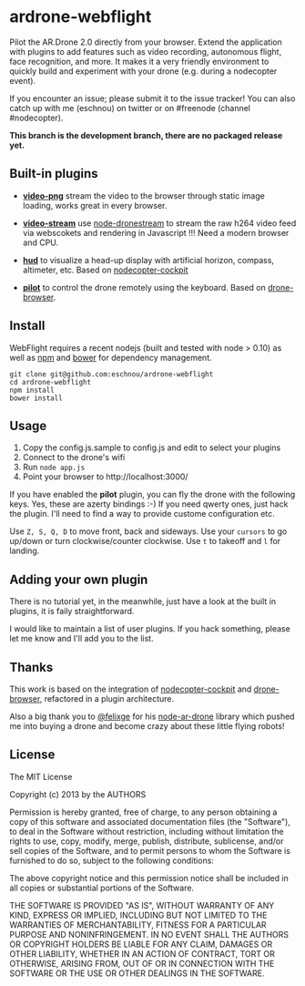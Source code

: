 # ardrone-webflight

Pilot the AR.Drone 2.0 directly from your browser. Extend the application with plugins
to add features such as video recording, autonomous flight, face recognition, and more.
It makes it a very friendly environment to quickly build and experiment with your drone 
(e.g. during a nodecopter event).

If you encounter an issue; please submit it to the issue tracker! You can also catch
up with me (eschnou) on twitter or on #freenode (channel #nodecopter).

**This branch is the development branch, there are no packaged release yet.** 

## Built-in plugins

* **[video-png](plugins/video-png/)** stream the video to the browser through static image loading, 
    works great in every browser.

* **[video-stream](plugins/video-stream/)** use [node-dronestream](https://github.com/bkw/node-dronestream) to stream the raw h264 video 
feed via webscokets and rendering in Javascript !!! Need a modern browser and CPU.

* **[hud](plugins/hud/)** to visualize a head-up display with artificial horizon, compass, 
    altimeter, etc. Based on [nodecopter-cockpit](https://github.com/bkw/nodecopter-cockpit)

* **[pilot](plugins/pilot)** to control the drone remotely using the keyboard. Based on [drone-browser](https://github.com/functino/drone-browser).

## Install

WebFlight requires a recent nodejs (built and tested with node > 0.10) as well as
[npm](https://npmjs.org/) and [bower](http://bower.io/) for dependency management.

```
git clone git@github.com:eschnou/ardrone-webflight
cd ardrone-webflight
npm install
bower install
```

## Usage

1. Copy the config.js.sample to config.js and edit to select your plugins
2. Connect to the drone's wifi
3. Run `node app.js`
4. Point your browser to http://localhost:3000/

If you have enabled the **pilot** plugin, you can fly the drone with the following keys. Yes, 
these are azerty bindings :-) If you need qwerty ones, just hack the plugin. I'll need to find 
a way to provide custome configuration etc.

Use `Z, S, Q, D` to move front, back and sideways. Use your `cursors` to go up/down or turn 
clockwise/counter clockwise. Use `t` to takeoff and `l` for landing.

## Adding your own plugin

There is no tutorial yet, in the meanwhile, just have a look at the built in plugins, 
it is faily straightforward. 

I would like to maintain a list of user plugins. If you hack something, please let me know
and I'll add you to the list.

## Thanks

This work is based on the integration of [nodecopter-cockpit](https://github.com/bkw/nodecopter-cockpit) 
and [drone-browser](https://github.com/functino/drone-browser), refactored in a plugin architecture.

Also a big thank you to [@felixge](https://github.com/felixge) for his [node-ar-drone](https://github.com/felixge/node-ar-drone) library 
which pushed me into buying a drone and become crazy about these little flying robots!

## License

The MIT License

Copyright (c) 2013 by the AUTHORS

Permission is hereby granted, free of charge, to any person obtaining a copy
of this software and associated documentation files (the "Software"), to deal
in the Software without restriction, including without limitation the rights
to use, copy, modify, merge, publish, distribute, sublicense, and/or sell
copies of the Software, and to permit persons to whom the Software is
furnished to do so, subject to the following conditions:

The above copyright notice and this permission notice shall be included in
all copies or substantial portions of the Software.

THE SOFTWARE IS PROVIDED "AS IS", WITHOUT WARRANTY OF ANY KIND, EXPRESS OR
IMPLIED, INCLUDING BUT NOT LIMITED TO THE WARRANTIES OF MERCHANTABILITY,
FITNESS FOR A PARTICULAR PURPOSE AND NONINFRINGEMENT. IN NO EVENT SHALL THE
AUTHORS OR COPYRIGHT HOLDERS BE LIABLE FOR ANY CLAIM, DAMAGES OR OTHER
LIABILITY, WHETHER IN AN ACTION OF CONTRACT, TORT OR OTHERWISE, ARISING FROM,
OUT OF OR IN CONNECTION WITH THE SOFTWARE OR THE USE OR OTHER DEALINGS IN
THE SOFTWARE.
